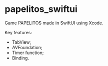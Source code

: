 # papelitos_swiftui
Game PAPELITOS made in SwiftUI using Xcode.

Key features:
- TabView;
- AVFoundation;
- Timer function;
- Binding.
